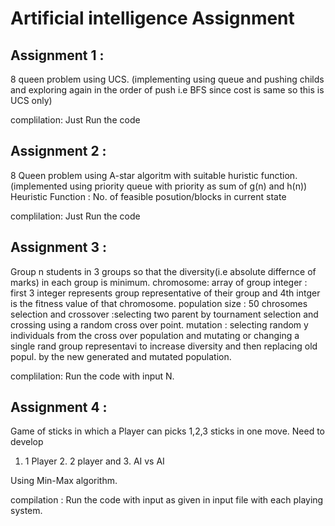 # Artificial intelligence Assignment

## Assignment 1 :
8 queen problem using UCS.
(implementing using queue and pushing childs and exploring again in the order of push i.e BFS since cost is same so this is UCS only) 

complilation:    Just Run the code

## Assignment 2 :
8 Queen problem using A-star algoritm with suitable huristic function.(implemented using priority queue with priority as sum of g(n) and h(n))
Heuristic Function : No. of feasible posution/blocks in current state

complilation:    Just Run the code


## Assignment 3 :
Group n students in 3 groups so that the diversity(i.e absolute differnce of marks) in each group is minimum.
chromosome: array of group integer : first 3 integer represents group representative of their group and 4th intger is the fitness value of that chromosome.
population size : 50 chrosomes
selection and crossover :selecting two parent by tournament selection and crossing using a random cross over point.
mutation : selecting random y individuals from the cross over population and mutating or changing a single rand group representavi to increase diversity and then replacing old popul. by the new generated and mutated population.

complilation:     Run the code with input N.

## Assignment 4 :
Game of sticks in which a Player can picks 1,2,3 sticks in one move.
Need to develop 
1. 1 Player 2. 2 player and 3. AI vs AI 

Using Min-Max algorithm.

compilation : Run the code with input as given in input file with each playing system.



